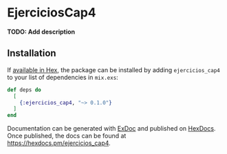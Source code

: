# EjerciciosCap4

**TODO: Add description**

## Installation

If [available in Hex](https://hex.pm/docs/publish), the package can be installed
by adding `ejercicios_cap4` to your list of dependencies in `mix.exs`:

```elixir
def deps do
  [
    {:ejercicios_cap4, "~> 0.1.0"}
  ]
end
```

Documentation can be generated with [ExDoc](https://github.com/elixir-lang/ex_doc)
and published on [HexDocs](https://hexdocs.pm). Once published, the docs can
be found at <https://hexdocs.pm/ejercicios_cap4>.

